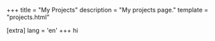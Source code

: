 +++
title = "My Projects"
description = "My projects page."
template = "projects.html"

[extra]
lang = 'en'
+++
hi

